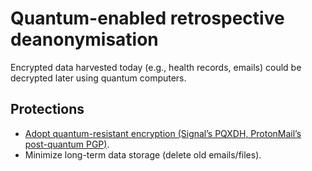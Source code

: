 # Quantum-enabled retrospective deanonymisation

Encrypted data harvested today (e.g., health records, emails) could be decrypted later using quantum computers.

## Protections

* [Adopt quantum-resistant encryption (Signal’s PQXDH, ProtonMail’s post-quantum PGP)](../pii/quantum.md).
* Minimize long-term data storage (delete old emails/files).